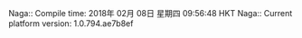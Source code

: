 Naga:: Compile time: 2018年 02月 08日 星期四 09:56:48 HKT
Naga:: Current platform version: 1.0.794.ae7b8ef
